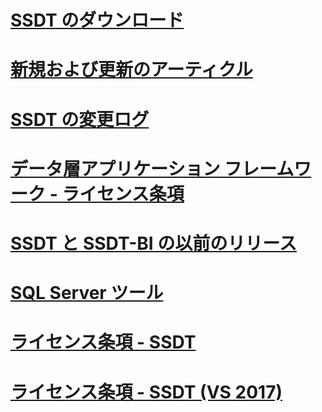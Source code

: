 # [SSDT のダウンロード](download-sql-server-data-tools-ssdt.md)
# [新規および更新のアーティクル](new-updated-ssdt.md)
# [SSDT の変更ログ](changelog-for-sql-server-data-tools-ssdt.md)
# [データ層アプリケーション フレームワーク - ライセンス条項](data-tier-application-framework-license-terms.md)
# [SSDT と SSDT-BI の以前のリリース](previous-releases-of-sql-server-data-tools-ssdt-and-ssdt-bi.md)
# [SQL Server ツール](sql-server-tools.md)
# [ライセンス条項 - SSDT](sql-server-data-tools-license-terms.md)
# [ライセンス条項 - SSDT (VS 2017)](sql-server-data-tools-license-terms-vs2017.md)
